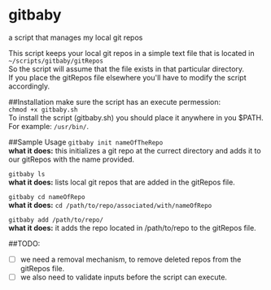 # gitbaby
a script that manages my local git repos</br>

This script keeps your local git repos in a simple text file that is located in `~/scripts/gitbaby/gitRepos` </br>
So the script will assume that the file exists in that particular directory. </br>
If you place the gitRepos file elsewhere you'll have to modify the script accordingly.

##Installation
make sure the script has an execute permession: </br>
`chmod +x gitbaby.sh` </br>
To install the script (gitbaby.sh) you should place it anywhere in you $PATH. For example: `/usr/bin/`.

##Sample Usage
`gitbaby init nameOfTheRepo` </br>
**what it does:** this initializes a git repo at the currect directory and adds it to our gitRepos with the name provided. </br>

`gitbaby ls` </br>
**what it does:** lists local git repos that are added in the gitRepos file. </br>

`gitbaby cd nameOfRepo` </br>
**what it does:** `cd /path/to/repo/associated/with/nameOfRepo`

`gitbaby add /path/to/repo/` </br>
**what it does:** it adds the repo located in /path/to/repo to the gitRepos file.</br>

##TODO:
* [ ] we need a removal mechanism, to remove deleted repos from the gitRepos file. </br>
* [ ] we also need to validate inputs before the script can execute.
